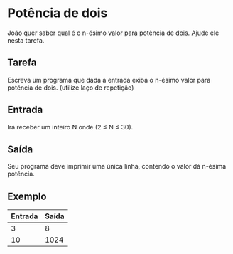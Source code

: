 # Potência de dois

João quer saber qual é o n-ésimo valor para potência de dois. Ajude ele nesta tarefa.

## Tarefa

Escreva um programa que dada a entrada exiba o n-ésimo valor para potência de dois. (utilize laço de repetição)

## Entrada

Irá receber um inteiro N onde (2 ≤ N ≤ 30).

## Saída

Seu programa deve imprimir uma única linha, contendo o valor dá n-ésima potência.

## Exemplo

| Entrada | Saída |
| ------- | ----- |
| 3       | 8     |
| 10      | 1024  |
